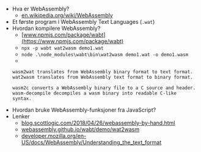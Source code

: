 
- Hva er WebAssembly?
  - [en.wikipedia.org/wiki/WebAssembly](https://en.wikipedia.org/wiki/WebAssembly)
- Et første program i WebAssembly Text Languages (`.wat`)
- Hvordan kompilere WebAssembly?
  - [www.npmjs.com/package/wabt](https://www.npmjs.com/package/wabt)
  - `npx -p wabt wat2wasm demo1.wat`
  - `node .\node_modules\wabt\bin\wat2wasm demo1.wat -o demo1.wasm`
  - 
   ```
   wasm2wat translates from WebAssembly binary format to text format.
   wat2wasm translates from WebAssembly text format to binary format.

   wasm2c converts a WebAssembly binary file to a C source and header.
   wasm-decompile decompiles a wasm binary into readable C-like syntax.
   ```
- Hvordan bruke WebAssembly-funksjoner fra JavaScript?
- Lenker
  - [blog.scottlogic.com/2018/04/26/webassembly-by-hand.html](https://blog.scottlogic.com/2018/04/26/webassembly-by-hand.html)
  - [webassembly.github.io/wabt/demo/wat2wasm](https://webassembly.github.io/wabt/demo/wat2wasm)
  - [developer.mozilla.org/en-US/docs/WebAssembly/Understanding_the_text_format](https://developer.mozilla.org/en-US/docs/WebAssembly/Understanding_the_text_format)
